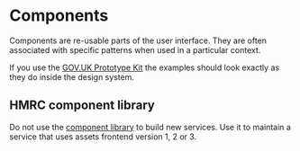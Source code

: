 # Components

Components are re-usable parts of the user interface. They are often associated with specific patterns when used in a particular context.

If you use the [GOV.UK Prototype Kit](https://github.com/alphagov/govuk_prototype_kit/) the examples should look exactly as they do inside the design system.

## HMRC component library 

Do not use the [component library](https://hmrc-component-library.herokuapp.com) to build new services. Use it to maintain a service that uses assets frontend version 1, 2 or 3.
